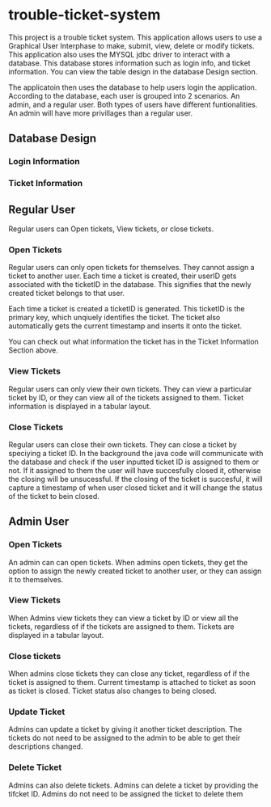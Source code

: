 # trouble-ticket-system

This project is a trouble ticket system. This application allows users to use a Graphical User Interphase to make, submit, view, delete or modify tickets. This application also uses the MYSQL jdbc driver to interact with a database. This database stores information such as login info, and ticket information. You can view the table design in the database Design section.

The applicatoin then uses the database to help users login the application. According to the database, each user is grouped into 2 scenarios. An admin, and a regular user. Both types of users have different funtionalities. An admin will have more privillages than a regular user.

## Database Design

### Login Information

### Ticket Information

## Regular User

 Regular users can Open tickets, View tickets, or close tickets.

### Open Tickets

 Regular users can only open tickets for themselves. They cannot assign a ticket to another user. Each time a ticket is created, their userID gets associated with the ticketID in the database. This signifies that the newly created ticket belongs to that user.

 Each time a ticket is created a ticketID is generated. This ticketID is the primary key, which unqiuely identifies the ticket. The ticket also automatically gets the current timestamp and inserts it onto the ticket.

 You can check out what information the ticket has in the Ticket Information Section above.

### View Tickets

Regular users can only view their own tickets. They can view a particular ticket by ID, or they can view all of the tickets assigned to them. Ticket information is displayed in a tabular layout.

### Close Tickets

Regular users can close their own tickets. They can close a ticket by speciying a ticket ID. In the background the java code will communicate with the database and check if the user inputted ticket ID is assigned to them or not. If it assigned to them the user will have succesfully closed it, otherwise the closing will be unsucessful. If the closing of the ticket is succesful, it will capture a timestamp of when user closed ticket and it will change the status of the ticket to bein closed.

## Admin User

### Open Tickets

An admin can can open tickets. When admins open tickets, they get the option to assign the newly created ticket to another user, or they can assign it to themselves.

### View Tickets

When Admins view tickets they can view a ticket by ID or view all the tickets, regardless of if the tickets are assigned to them. Tickets are displayed in a tabular layout.

### Close tickets

When admins close tickets they can close any ticket, regardless of if the ticket is assigned to them. Current timestamp is attached to ticket as soon as ticket is closed. Ticket status also changes to being closed.

### Update Ticket

 Admins can update a ticket by giving it another ticket description. The tickets do not need to be assigned to the admin to be able to get their descriptions changed.

### Delete Ticket

Admins can also delete tickets. Admins can delete a ticket by providing the tifcket ID. Admins do not need to be assigned the ticket to delete them
